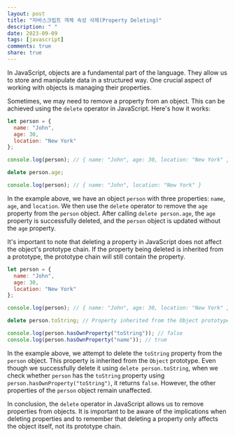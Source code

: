 ```yaml
---
layout: post
title: "자바스크립트 객체 속성 삭제(Property Deleting)"
description: " "
date: 2023-09-09
tags: [javascript]
comments: true
share: true
---
```


In JavaScript, objects are a fundamental part of the language. They allow us to store and manipulate data in a structured way. One crucial aspect of working with objects is managing their properties. 

Sometimes, we may need to remove a property from an object. This can be achieved using the `delete` operator in JavaScript. Here's how it works:

```javascript
let person = {
  name: "John",
  age: 30,
  location: "New York"
};

console.log(person); // { name: "John", age: 30, location: "New York" }

delete person.age;

console.log(person); // { name: "John", location: "New York" }
```

In the example above, we have an object `person` with three properties: `name`, `age`, and `location`. We then use the `delete` operator to remove the `age` property from the `person` object. After calling `delete person.age`, the `age` property is successfully deleted, and the `person` object is updated without the `age` property.

It's important to note that deleting a property in JavaScript does not affect the object's prototype chain. If the property being deleted is inherited from a prototype, the prototype chain will still contain the property. 

```javascript
let person = {
  name: "John",
  age: 30,
  location: "New York"
};

console.log(person); // { name: "John", age: 30, location: "New York" }

delete person.toString; // Property inherited from the Object prototype

console.log(person.hasOwnProperty("toString")); // false
console.log(person.hasOwnProperty("name")); // true
```

In the example above, we attempt to delete the `toString` property from the `person` object. This property is inherited from the `Object` prototype. Even though we successfully delete it using `delete person.toString`, when we check whether `person` has the `toString` property using `person.hasOwnProperty("toString")`, it returns `false`. However, the other properties of the `person` object remain unaffected.

In conclusion, the `delete` operator in JavaScript allows us to remove properties from objects. It is important to be aware of the implications when deleting properties and to remember that deleting a property only affects the object itself, not its prototype chain.